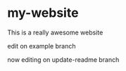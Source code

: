 # my-website

This is a really awesome website 

edit on example branch

now editing on update-readme branch
